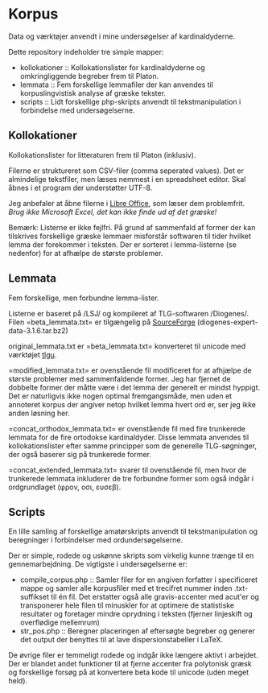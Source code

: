 Korpus
======

Data og værktøjer anvendt i mine undersøgelser af kardinaldyderne.

Dette repository indeholder tre simple mapper:
- kollokationer :: Kollokationslister for kardinaldyderne og omkringliggende begreber frem til Platon.
- lemmata :: Fem forskellige lemmafiler der kan anvendes til korpuslingvistisk analyse af græske tekster. 
- scripts :: Lidt forskellige php-skripts anvendt til tekstmanipulation i forbindelse med undersøgelserne.


Kollokationer
------------

Kollokationslister for litteraturen frem til Platon (inklusiv).

Filerne er struktureret som CSV-filer (comma seperated values). Det er almindelige tekstfiler, men læses nemmest i en spreadsheet editor. Skal åbnes i et program der understøtter UTF-8. 

Jeg anbefaler at åbne filerne i [Libre Office](http://da.libreoffice.org/), som læser dem problemfrit. *Brug ikke Microsoft Excel, det kan ikke finde ud af det græske!*

Bemærk: Listerne er ikke fejlfri. På grund af sammenfald af former der kan tilskrives forskellige græske lemmaer misforstår softwaren til tider hvilket lemma der forekommer i teksten. Der er sorteret i lemma-listerne (se nedenfor) for at afhælpe de største problemer.


Lemmata
-------

Fem forskellige, men forbundne lemma-lister.

Listerne er baseret på /LSJ/ og kompileret af TLG-softwaren /Diogenes/. 
Filen =beta_lemmata.txt= er tilgængelig på [SourceForge](http://sourceforge.net/projects/diogenes/files/diogenes/3.1.6/)
 (diogenes-expert-data-3.1.6.tar.bz2) 

original_lemmata.txt er =beta_lemmata.txt= konverteret til unicode med værktøjet [tlgu](http://tlgu.carmen.gr/tlgu.1.html).

=modified_lemmata.txt= er ovenstående fil modificeret for at afhjælpe de største problemer med sammenfaldende former. Jeg har fjernet de dobbelte former der måtte være i det lemma der generelt er mindst hyppigt. Det er naturligvis ikke nogen optimal fremgangsmåde, men uden et annoteret korpus der angiver netop hvilket lemma hvert ord er, ser jeg ikke anden løsning her.

=concat_orthodox_lemmata.txt= er ovenstående fil med fire trunkerede lemmata for de fire ortodokse kardinaldyder. Disse lemmata anvendes til kollokationslister efter samme principper som de generelle TLG-søgninger, der også baserer sig på trunkerede former.

=concat_extended_lemmata.txt= svarer til ovenstående fil, men hvor de trunkerede lemmata inkluderer de tre forbundne former som også indgår i ordgrundlaget (φρον, οσι, ευσεβ).


Scripts
-------

En lille samling af forskellige amatørskripts anvendt til tekstmanipulation og beregninger i forbindelser med ordundersøgelserne.

Der er simple, rodede og uskønne skripts som virkelig kunne trænge til en gennemarbejdning.
De vigtigste i undersøgelserne er:

- compile_corpus.php :: Samler filer for en angiven forfatter i specificeret mappe og samler alle korpusfiler med et trecifret nummer inden .txt-suffikset til én fil. Det erstatter også alle gravis-accenter med acut'er og transponerer hele filen til minuskler for at optimere de statistiske resultater og foretager mindre oprydning i teksten (fjerner linjeskift og overflødige mellemrum)
- str_pos.php :: Beregner placeringen af eftersøgte begreber og generer det output der benyttes til at lave dispersionstabeller i LaTeX. 

De øvrige filer er temmeligt rodede og indgår ikke længere aktivt i arbejdet. Der er blandet andet funktioner til at fjerne accenter fra polytonisk græsk og forskellige forsøg på at konvertere beta kode til unicode (uden meget held). 
 


